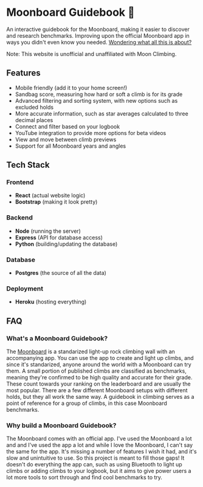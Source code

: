 # Moonboard Guidebook 🌝

An interactive guidebook for the Moonboard, making it easier to discover and research benchmarks. Improving upon the official Moonboard app in ways you didn't even know you needed. [Wondering what all this is about?](#faq)

Note: This website is unofficial and unaffiliated with Moon Climbing.

## Features

- Mobile friendly (add it to your home screen!)
- Sandbag score, measuring how hard or soft a climb is for its grade
- Advanced filtering and sorting system, with new options such as excluded holds
- More accurate information, such as star averages calculated to three decimal places
- Connect and filter based on your logbook
- YouTube integration to provide more options for beta videos
- View and move between climb previews
- Support for all Moonboard years and angles

## Tech Stack

### Frontend
- **React** (actual website logic)
- **Bootstrap** (making it look pretty)

### Backend
- **Node** (running the server)
- **Express** (API for database access)
- **Python** (building/updating the database)

### Database
- **Postgres** (the source of all the data)

### Deployment
- **Heroku** (hosting everything)

## FAQ

### What's a Moonboard Guidebook?

The [Moonboard](https://moonboard.com) is a standarized light-up rock climbing wall with an accompanying app. You can use the app to create and light up climbs, and since it's standarized, anyone around the world with a Moonboard can try them. A small portion of published climbs are classified as benchmarks, meaning they're confirmed to be high quality and accurate for their grade. These count towards your ranking on the leaderboard and are usually the most popular. There are a few different Moonboard setups with different holds, but they all work the same way. A guidebook in climbing serves as a point of reference for a group of climbs, in this case Moonboard benchmarks.

### Why build a Moonboard Guidebook?

The Moonboard comes with an official app. I've used the Moonboard a lot and and I've used the app a lot and while I love the Moonboard, I can't say the same for the app. It's missing a number of features I wish it had, and it's slow and unintuitive to use. So this project is meant to fill those gaps! It doesn't do everything the app can, such as using Bluetooth to light up climbs or adding climbs to your logbook, but it aims to give power users a lot more tools to sort through and find cool benchmarks to try.
